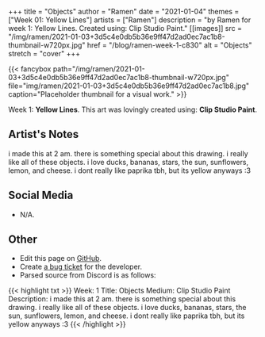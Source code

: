 +++
title =       "Objects"
author =      "Ramen"
date =        "2021-01-04"
themes =      ["Week 01: Yellow Lines"]
artists =     ["Ramen"]
description = "by Ramen for week 1: Yellow Lines. Created using: Clip Studio Paint."
[[images]]
              src = "/img/ramen/2021-01-03+3d5c4e0db5b36e9ff47d2ad0ec7ac1b8-thumbnail-w720px.jpg"
              href = "/blog/ramen-week-1-c830"
              alt = "Objects"
              stretch = "cover"
+++


{{< fancybox path="/img/ramen/2021-01-03+3d5c4e0db5b36e9ff47d2ad0ec7ac1b8-thumbnail-w720px.jpg" file="img/ramen/2021-01-03+3d5c4e0db5b36e9ff47d2ad0ec7ac1b8.jpg" caption="Placeholder thumbnail for a visual work." >}}


Week 1: **Yellow Lines**. This art was lovingly created using: **Clip Studio Paint**.

## Artist's Notes

i made this at 2 am. there is something special about this drawing. i really like all of these objects. i love ducks, bananas, stars, the sun, sunflowers, lemon, and cheese. i dont really like paprika tbh, but its yellow anyways :3

## Social Media

- N/A.

## Other

- Edit this page on [GitHub](https://github.com/teaminkling/web-refresh/edit/main/content/blog/ramen-week-1-c830.md).
- Create [a bug ticket](https://github.com/teaminkling/web-refresh/issues/new?assignees=&labels=bug&template=problem-report.md&title=) for the developer.
- Parsed source from Discord is as follows:

{{< highlight txt >}}
Week: 1
Title: Objects
Medium: Clip Studio Paint
Description: i made this at 2 am. there is something special about this drawing. i really like all of these objects. i love ducks, bananas, stars, the sun, sunflowers, lemon, and cheese. i dont really like paprika tbh, but its yellow anyways :3
{{< /highlight >}}